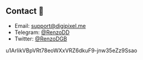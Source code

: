 ## Contact 📘

- Email: [support@digipixel.me](mailto:support@digipixel.me)
- Telegram: [@RenzoDD](https://t.me/RenzoDD)
- Twitter: [@RenzoDGB](https://twitter.com/RenzoDGB)

u1ArlikVBpVRt78eoWXxVRZ6dkuF9-jnw35eZz9Ssao
